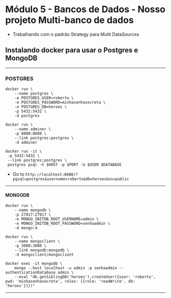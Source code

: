 # Módulo 5 - Bancos de Dados - Nosso projeto Multi-banco de dados

* Trabalhando com o padrão Strategy para Multi DataSources

## Instalando docker para usar o Postgres e MongoDB

---

### POSTGRES

``` shell
docker run \
    --name postgres \
    -e POSTGRES_USER=roberto \
    -e POSTGRES_PASSWORD=minhasenhasecreta \
    -e POSTGRES_DB=heroes \
    -p 5432:5432 \
    -d postgres
```

``` shell
docker run \
    --name adminer \
    -p 8000:8080 \
    --link postgres:postgres \
    -d adminer
```

``` shell
docker run -it \
 -p 5432:5432 \
 --link postgres:postgres \
 postgres psql -h $HOST -p $PORT -U $USER $DATABASE

```

* Go to `http://localhost:8000/?pgsql=postgres&username=roberto&db=heroes&ns=public`

---

#### MONGODB

``` shell
docker run \
    --name mongodb \
    -p 27017:27017 \
    -e MONGO_INITDB_ROOT_USERNAME=admin \
    -e MONGO_INITDB_ROOT_PASSWORD=senhaadmin \
    -d mongo:4
```

``` shell
docker run \
    --name mongoclient \
    -p 3000:3000 \
    --link mongodb:mongodb \
    -d mongoclient/mongoclient
```

``` shell
docker exec -it mongodb \
    mongo --host localhost -u admin -p senhaadmin --authenticationDatabase admin \
    --eval "db.getSiblingDB('heroes').createUser({user: 'roberto', pwd: 'minhasenhasecreta', roles: [{role: 'readWrite', db: 'heroes'}]})"
```

---
